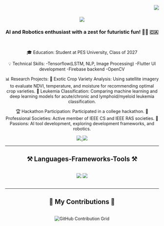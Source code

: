 <img align="right" src="https://visitor-badge.laobi.icu/badge?page_id=TEJASKUMAR-REDDY-J.TEJASKUMAR-REDDY-J" />

<h1 align="center">
    <img src="https://readme-typing-svg.herokuapp.com/?font=Righteous&size=35&center=true&vCenter=true&width=500&height=70&duration=4000&lines=Ahoy+Matey+!;+I'm+Tejaskumar+Reddy+J+!;" />
</h1>

<h3 align="center">AI and Robotics enthusiast with a zest for futuristic fun! 🚀🤖 🇨🇦</h3>

<br/>

<div align="center">
 
 🎓 Education: Student at PES University, Class of 2027

 💡 Technical Skills:
      -Tensorflow(LSTM, NLP, Image Processing)
      -Flutter UI development
      -Firebase backend
      -OpenCV

 📊 Research Projects:
        🌾 Exotic Crop Variety Analysis: Using satellite imagery to evaluate NDVI, temperature, and moisture for recommending optimal crop varieties.
        🧬 Leukemia Classification: Comparing machine learning and deep learning models for acute/chronic and lymphoid/myeloid leukemia classification.

 🏆 Hackathon Participation: Participated in a college hackathon. 
 🤖 Professional Societies: Active member of IEEE CS and IEEE RAS societies.
 🚀 Passions: AI tool development, exploring development frameworks, and robotics. 
 </div>
 
<div align="center"> 
  <a href="mailto:tejaskumar.jaikrishnan@gmail.com">
    <img src="https://img.shields.io/badge/Gmail-333333?style=for-the-badge&logo=gmail&logoColor=red" />
  </a>
  <a href="https://www.linkedin.com/in/tejaskumar-reddy-j-635624290/" target="_blank">
    <img src="https://img.shields.io/badge/LinkedIn-0077B5?style=for-the-badge&logo=linkedin&logoColor=white" target="_blank" />
  </a>
</div>

 <hr/>
 
<h2 align="center">⚒️ Languages-Frameworks-Tools ⚒️</h2>
<br/>
<div align="center">
    <img src="https://skillicons.dev/icons?i=flutter,vscode,github,figma,git,r" />
    <img src="https://skillicons.dev/icons?i=python,c,firebase,dart" /><br>
</div>

<br/>
<hr/>

<div align="center">
  <h2>🐍 My Contributions 🐍</h2>
  <br>
  <img alt="GitHub Contribution Grid" src="https://github.com/users/TEJASKUMAR-REDDY-J/contributions"/>
</div>

  <br/><br/><br/>
</div>
<br/>
